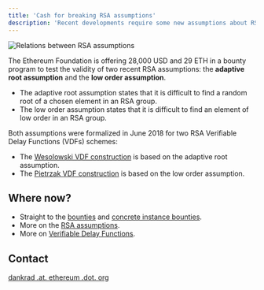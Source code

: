 ```yaml
---
title: 'Cash for breaking RSA assumptions'
description: 'Recent developments require some new assumptions about RSA to be validated. The Ethereum Foundation has created some bounties.'
---
```


![Relations between RSA assumptions](/images/bounties/RSA-ref.svg)

The Ethereum Foundation is offering 28,000 USD and 29 ETH in a bounty program to test the validity of two recent RSA assumptions: the **adaptive root assumption** and the **low order assumption**.

- The adaptive root assumption states that it is difficult to find a random root of a chosen element in an RSA group.
- The low order assumption states that it is difficult to find an element of low order in an RSA group.

Both assumptions were formalized in June 2018 for two RSA Verifiable Delay Functions (VDFs) schemes:

- The [Wesolowski VDF construction](https://eprint.iacr.org/2018/623.pdf) is based on the adaptive root assumption.
- The [Pietrzak VDF construction](https://eprint.iacr.org/2018/627.pdf) is based on the low order assumption.

## Where now?

- Straight to the [bounties](/bounties/rsa/bounties) and [concrete instance bounties](/bounties/rsa/concrete-instance-bounties).
- More on the [RSA assumptions](/bounties/rsa/assumptions).
- More on [Verifiable Delay Functions](https://vdfresearch.org).

## Contact

[dankrad .at. ethereum .dot. org](mailto:dankrad%20.at.%20ethereum%20.dot.%20org)
